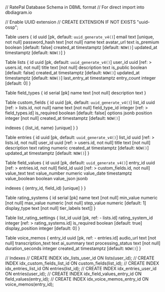 // RatePal Database Schema in DBML format
// For direct import into dbdiagram.io

// Enable UUID extension
// CREATE EXTENSION IF NOT EXISTS "uuid-ossp";

Table users {
  id uuid [pk, default: `uuid_generate_v4()`]
  email text [unique, not null]
  password_hash text [not null]
  name text
  avatar_url text
  is_premium boolean [default: false]
  created_at timestamptz [default: `NOW()`]
  updated_at timestamptz [default: `NOW()`]
}

Table lists {
  id uuid [pk, default: `uuid_generate_v4()`]
  user_id uuid [ref: > users.id, not null]
  title text [not null]
  description text
  is_public boolean [default: false]
  created_at timestamptz [default: `NOW()`]
  updated_at timestamptz [default: `NOW()`]
  last_entry_at timestamptz
  entry_count integer [default: 0]
}

Table field_types {
  id serial [pk]
  name text [not null]
  description text
}

Table custom_fields {
  id uuid [pk, default: `uuid_generate_v4()`]
  list_id uuid [ref: > lists.id, not null]
  name text [not null]
  field_type_id integer [ref: > field_types.id]
  is_required boolean [default: false]
  options jsonb
  position integer [not null]
  created_at timestamptz [default: `NOW()`]
  
  indexes {
    (list_id, name) [unique]
  }
}

Table entries {
  id uuid [pk, default: `uuid_generate_v4()`]
  list_id uuid [ref: > lists.id, not null]
  user_id uuid [ref: > users.id, not null]
  title text [not null]
  description text
  rating numeric
  created_at timestamptz [default: `NOW()`]
  updated_at timestamptz [default: `NOW()`]
}

Table field_values {
  id uuid [pk, default: `uuid_generate_v4()`]
  entry_id uuid [ref: > entries.id, not null]
  field_id uuid [ref: > custom_fields.id, not null]
  value_text text
  value_number numeric
  value_date timestamptz
  value_boolean boolean
  value_json jsonb
  
  indexes {
    (entry_id, field_id) [unique]
  }
}

Table rating_systems {
  id serial [pk]
  name text [not null]
  min_value numeric [not null]
  max_value numeric [not null]
  step_value numeric [default: 1]
  display_type text [not null]
  tier_labels text[]
}

Table list_rating_settings {
  list_id uuid [pk, ref: - lists.id]
  rating_system_id integer [ref: > rating_systems.id]
  is_required boolean [default: true]
  display_position integer [default: 0]
}

Table voice_memos {
  entry_id uuid [pk, ref: - entries.id]
  audio_url text [not null]
  transcription_text text
  ai_summary text
  processing_status text [not null]
  duration_seconds integer
  created_at timestamptz [default: `NOW()`]
}

// Indexes
// CREATE INDEX idx_lists_user_id ON lists(user_id);
// CREATE INDEX idx_custom_fields_list_id ON custom_fields(list_id);
// CREATE INDEX idx_entries_list_id ON entries(list_id);
// CREATE INDEX idx_entries_user_id ON entries(user_id);
// CREATE INDEX idx_field_values_entry_id ON field_values(entry_id);
// CREATE INDEX idx_voice_memos_entry_id ON voice_memos(entry_id);
